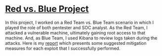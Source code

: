 # [Red vs. Blue Project](https://abudhaka.github.io/Capstone_Engagement.pdf)
In this project, I worked on a Red Team vs. Blue Team scenario in which I played the role of both pentester and SOC analyst.
As the Red Team, I attacked a vulnerable machine, ultimately gaining root access to that machine.  And, as Blue Team, I used Kibana to review logs taken during the attacks. Here is my [report](https://abudhaka.github.io/Capstone_Engagement.pdf) which presents some suggested mitigation measures for each exploit that I successfully performed.

